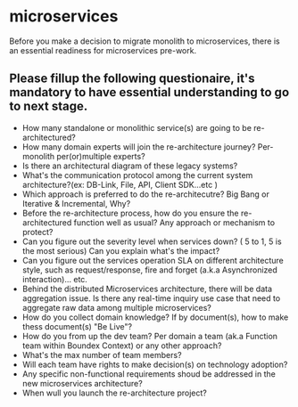 # microservices
Before you make a decision to migrate monolith to microservices, there is an essential readiness for microservices pre-work.

## Please fillup the following questionaire, it's mandatory to have essential understanding to go to next stage.

- How many standalone or monolithic service(s) are going to be re-architectured?
- How many domain experts will join the re-architecture journey? Per-monolith per(or)multiple experts?
- Is there an architectural diagram of these legacy systems?
- What's the communication protocol among the current system architecture?(ex: DB-Link, File, API, Client SDK…etc )
- Which approach is preferred to do the re-architecutre? Big Bang or Iterative & Incremental, Why?
- Before the re-architecture process, how do you ensure the re-architectured function well as usual? Any approach or mechanism to protect? 
- Can you figure out the severity level when services down? ( 5 to 1, 5 is the most serious) Can you explain what's the impact?
- Can you figure out the services operation SLA on different architecture style, such as request/response, fire and forget (a.k.a Asynchronized interaction)… etc.
- Behind the distributed Microservices architecture, there will be data aggregation issue. Is there any real-time inquiry use case that need to aggregate raw data among multiple microservices?
- How do you  collect domain knowledge? If by document(s), how to make thess document(s) "Be Live"?
- How do you from up the dev team? Per domain a team (ak.a Function team within Boundex Context) or any other approach? 
- What's the max number of team members?
- Will each team have rights to make decision(s) on technology adoption? 
- Any specific non-functional requirements shoud be addressed in the new microservices architecture?
- When wull you launch the re-architecture project?
